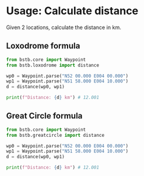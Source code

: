 # Usage: Calculate distance

Given 2 locations, calculate the distance in km.

## Loxodrome formula

```python
from bstb.core import Waypoint
from bstb.loxodrome import distance

wp0 = Waypoint.parse("N52 00.000 E004 00.000")
wp1 = Waypoint.parse("N51 58.000 E004 10.000")
d = distance(wp0, wp1)

print(f"Distance: {d} km") # 12.001
```

## Great Circle formula

```python
from bstb.core import Waypoint
from bstb.greatcircle import distance

wp0 = Waypoint.parse("N52 00.000 E004 00.000")
wp1 = Waypoint.parse("N51 58.000 E004 10.000")
d = distance(wp0, wp1)

print(f"Distance: {d} km") # 12.001
```
